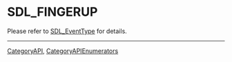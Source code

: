 # SDL_FINGERUP

Please refer to [SDL_EventType](SDL_EventType) for details.

----
[CategoryAPI](CategoryAPI), [CategoryAPIEnumerators](CategoryAPIEnumerators)

